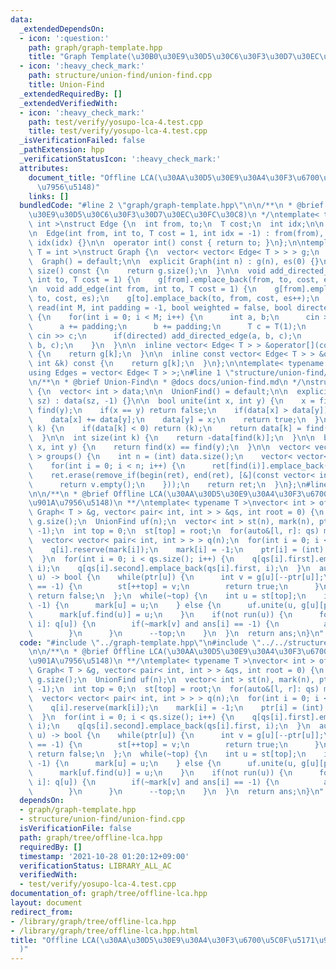```yaml
---
data:
  _extendedDependsOn:
  - icon: ':question:'
    path: graph/graph-template.hpp
    title: "Graph Template(\u30B0\u30E9\u30D5\u30C6\u30F3\u30D7\u30EC\u30FC\u30C8)"
  - icon: ':heavy_check_mark:'
    path: structure/union-find/union-find.cpp
    title: Union-Find
  _extendedRequiredBy: []
  _extendedVerifiedWith:
  - icon: ':heavy_check_mark:'
    path: test/verify/yosupo-lca-4.test.cpp
    title: test/verify/yosupo-lca-4.test.cpp
  _isVerificationFailed: false
  _pathExtension: hpp
  _verificationStatusIcon: ':heavy_check_mark:'
  attributes:
    document_title: "Offline LCA(\u30AA\u30D5\u30E9\u30A4\u30F3\u6700\u5C0F\u5171\u901A\
      \u7956\u5148)"
    links: []
  bundledCode: "#line 2 \"graph/graph-template.hpp\"\n\n/**\n * @brief Graph Template(\u30B0\
    \u30E9\u30D5\u30C6\u30F3\u30D7\u30EC\u30FC\u30C8)\n */\ntemplate< typename T =\
    \ int >\nstruct Edge {\n  int from, to;\n  T cost;\n  int idx;\n\n  Edge() = default;\n\
    \n  Edge(int from, int to, T cost = 1, int idx = -1) : from(from), to(to), cost(cost),\
    \ idx(idx) {}\n\n  operator int() const { return to; }\n};\n\ntemplate< typename\
    \ T = int >\nstruct Graph {\n  vector< vector< Edge< T > > > g;\n  int es;\n\n\
    \  Graph() = default;\n\n  explicit Graph(int n) : g(n), es(0) {}\n\n  size_t\
    \ size() const {\n    return g.size();\n  }\n\n  void add_directed_edge(int from,\
    \ int to, T cost = 1) {\n    g[from].emplace_back(from, to, cost, es++);\n  }\n\
    \n  void add_edge(int from, int to, T cost = 1) {\n    g[from].emplace_back(from,\
    \ to, cost, es);\n    g[to].emplace_back(to, from, cost, es++);\n  }\n\n  void\
    \ read(int M, int padding = -1, bool weighted = false, bool directed = false)\
    \ {\n    for(int i = 0; i < M; i++) {\n      int a, b;\n      cin >> a >> b;\n\
    \      a += padding;\n      b += padding;\n      T c = T(1);\n      if(weighted)\
    \ cin >> c;\n      if(directed) add_directed_edge(a, b, c);\n      else add_edge(a,\
    \ b, c);\n    }\n  }\n\n  inline vector< Edge< T > > &operator[](const int &k)\
    \ {\n    return g[k];\n  }\n\n  inline const vector< Edge< T > > &operator[](const\
    \ int &k) const {\n    return g[k];\n  }\n};\n\ntemplate< typename T = int >\n\
    using Edges = vector< Edge< T > >;\n#line 1 \"structure/union-find/union-find.cpp\"\
    \n/**\n * @brief Union-Find\n * @docs docs/union-find.md\n */\nstruct UnionFind\
    \ {\n  vector< int > data;\n\n  UnionFind() = default;\n\n  explicit UnionFind(size_t\
    \ sz) : data(sz, -1) {}\n\n  bool unite(int x, int y) {\n    x = find(x), y =\
    \ find(y);\n    if(x == y) return false;\n    if(data[x] > data[y]) swap(x, y);\n\
    \    data[x] += data[y];\n    data[y] = x;\n    return true;\n  }\n\n  int find(int\
    \ k) {\n    if(data[k] < 0) return (k);\n    return data[k] = find(data[k]);\n\
    \  }\n\n  int size(int k) {\n    return -data[find(k)];\n  }\n\n  bool same(int\
    \ x, int y) {\n    return find(x) == find(y);\n  }\n\n  vector< vector< int >\
    \ > groups() {\n    int n = (int) data.size();\n    vector< vector< int > > ret(n);\n\
    \    for(int i = 0; i < n; i++) {\n      ret[find(i)].emplace_back(i);\n    }\n\
    \    ret.erase(remove_if(begin(ret), end(ret), [&](const vector< int > &v) {\n\
    \      return v.empty();\n    }));\n    return ret;\n  }\n};\n#line 3 \"graph/tree/offline-lca.hpp\"\
    \n\n/**\n * @brief Offline LCA(\u30AA\u30D5\u30E9\u30A4\u30F3\u6700\u5C0F\u5171\
    \u901A\u7956\u5148)\n **/\ntemplate< typename T >\nvector< int > offline_lca(const\
    \ Graph< T > &g, vector< pair< int, int > > &qs, int root = 0) {\n  int n = (int)\
    \ g.size();\n  UnionFind uf(n);\n  vector< int > st(n), mark(n), ptr(n), ans(qs.size(),\
    \ -1);\n  int top = 0;\n  st[top] = root;\n  for(auto&[l, r]: qs) mark[l]++, mark[r]++;\n\
    \  vector< vector< pair< int, int > > > q(n);\n  for(int i = 0; i < n; i++) {\n\
    \    q[i].reserve(mark[i]);\n    mark[i] = -1;\n    ptr[i] = (int) g[i].size();\n\
    \  }\n  for(int i = 0; i < qs.size(); i++) {\n    q[qs[i].first].emplace_back(qs[i].second,\
    \ i);\n    q[qs[i].second].emplace_back(qs[i].first, i);\n  }\n  auto run = [&](int\
    \ u) -> bool {\n    while(ptr[u]) {\n      int v = g[u][--ptr[u]];\n      if(mark[v]\
    \ == -1) {\n        st[++top] = v;\n        return true;\n      }\n    }\n   \
    \ return false;\n  };\n  while(~top) {\n    int u = st[top];\n    if(mark[u] ==\
    \ -1) {\n      mark[u] = u;\n    } else {\n      uf.unite(u, g[u][ptr[u]]);\n\
    \      mark[uf.find(u)] = u;\n    }\n    if(not run(u)) {\n      for(auto&[v,\
    \ i]: q[u]) {\n        if(~mark[v] and ans[i] == -1) {\n          ans[i] = mark[uf.find(v)];\n\
    \        }\n      }\n      --top;\n    }\n  }\n  return ans;\n}\n"
  code: "#include \"../graph-template.hpp\"\n#include \"../../structure/union-find/union-find.cpp\"\
    \n\n/**\n * @brief Offline LCA(\u30AA\u30D5\u30E9\u30A4\u30F3\u6700\u5C0F\u5171\
    \u901A\u7956\u5148)\n **/\ntemplate< typename T >\nvector< int > offline_lca(const\
    \ Graph< T > &g, vector< pair< int, int > > &qs, int root = 0) {\n  int n = (int)\
    \ g.size();\n  UnionFind uf(n);\n  vector< int > st(n), mark(n), ptr(n), ans(qs.size(),\
    \ -1);\n  int top = 0;\n  st[top] = root;\n  for(auto&[l, r]: qs) mark[l]++, mark[r]++;\n\
    \  vector< vector< pair< int, int > > > q(n);\n  for(int i = 0; i < n; i++) {\n\
    \    q[i].reserve(mark[i]);\n    mark[i] = -1;\n    ptr[i] = (int) g[i].size();\n\
    \  }\n  for(int i = 0; i < qs.size(); i++) {\n    q[qs[i].first].emplace_back(qs[i].second,\
    \ i);\n    q[qs[i].second].emplace_back(qs[i].first, i);\n  }\n  auto run = [&](int\
    \ u) -> bool {\n    while(ptr[u]) {\n      int v = g[u][--ptr[u]];\n      if(mark[v]\
    \ == -1) {\n        st[++top] = v;\n        return true;\n      }\n    }\n   \
    \ return false;\n  };\n  while(~top) {\n    int u = st[top];\n    if(mark[u] ==\
    \ -1) {\n      mark[u] = u;\n    } else {\n      uf.unite(u, g[u][ptr[u]]);\n\
    \      mark[uf.find(u)] = u;\n    }\n    if(not run(u)) {\n      for(auto&[v,\
    \ i]: q[u]) {\n        if(~mark[v] and ans[i] == -1) {\n          ans[i] = mark[uf.find(v)];\n\
    \        }\n      }\n      --top;\n    }\n  }\n  return ans;\n}\n"
  dependsOn:
  - graph/graph-template.hpp
  - structure/union-find/union-find.cpp
  isVerificationFile: false
  path: graph/tree/offline-lca.hpp
  requiredBy: []
  timestamp: '2021-10-28 01:20:12+09:00'
  verificationStatus: LIBRARY_ALL_AC
  verifiedWith:
  - test/verify/yosupo-lca-4.test.cpp
documentation_of: graph/tree/offline-lca.hpp
layout: document
redirect_from:
- /library/graph/tree/offline-lca.hpp
- /library/graph/tree/offline-lca.hpp.html
title: "Offline LCA(\u30AA\u30D5\u30E9\u30A4\u30F3\u6700\u5C0F\u5171\u901A\u7956\u5148\
  )"
---
```

